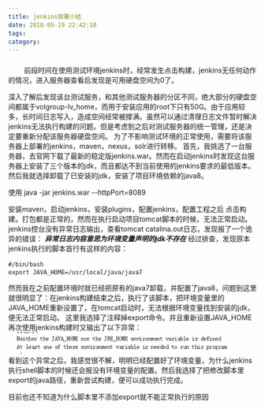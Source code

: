 ```yaml
---
title: jenkins部署小结
date: 2018-05-19 22:42:10
tags:
category:
---
```


###


<!-- more -->

&emsp;&emsp;
前段时间在使用测试环境jenkins时，经常发生点击构建，jenkins无任何动作的情况，进入服务器查看后发现是可用硬盘空间为0了。

深入了解后发现该台测试服务，和其他测试服务器的分区不同，绝大部分的硬盘空间都属于volgroup-lv_home，而用于安装应用的root下只有50G。由于应用较多，长时间日志写入，造成空间经常被撑满。虽然可以通过清理日志文件暂时解决jenkins无法执行构建的问题。但是考虑到之后对测试服务器的统一管理，还是决定要重新分配该服务器硬盘空间。
为了不影响测试环境的正常使用，需要将该服务器上部署的jenkins，maven，nexus，solr进行转移。
首先，我挑选了一台服务器，去官网下载了最新的稳定版jenkins.war。然而在启动jenkins时发现这台服务器上安装了三个版本的jdk，而且都达不到当前使用的jenkins要求的最低版本。然后我就选择卸载了已安装的jdk，安装了项目环境依赖的java8。

使用 java -jar jenkins.war --httpPort=8089

安装maven，启动jenkins，安装plugins，配置jenkins，配置工程之后
点击构建。打包都是正常的，然而在执行启动项目tomcat脚本的时候，无法正常启动。jenkins控台没有异常日志输出，查看tomcat catalina.out日志，发现报了一个诡异的错误：
***异常日志内容意思为环境变量声明的jdk不存在***
经过排查，发现原本jenkins执行的脚本首行有这样的内容：

```shell
#/bin/bash
export JAVA_HOME=/usr/local/java/java7
```

然而我在之前配置环境时就已经把原有的java7卸载，并配置了java8，问题到这里就很明显了：在jenkins构建结束之后，执行了该脚本，把环境变量里的JAVA_HOME重新设置了，在tomcat启动时，无法根据环境变量找到安装的jdk，便无法正常启动。
这里我选择了注释掉export命令。并且重新设置JAVA_HOME
再次使用jenkins构建时又输出了以下异常：
<img src="../img/jenkins_msg.png">
看到这个异常之后，我感觉很不解，明明已经配置好了环境变量，为什么jenkins执行shell脚本的时候还会报没有环境变量的配置。然后我选择了把修改脚本里export的java路径，重新尝试构建，便可以成功执行完成。

目前也还不知道为什么脚本里不添加export就不能正常执行的原因